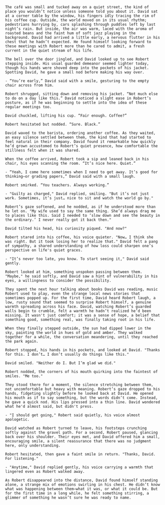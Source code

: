 <!-- {"visibility": true} -->

  `The café was small and tucked away on a quiet street, the kind of place you wouldn’t notice unless someone told you about it. David sat at a corner table by the window, his fingers idly tracing the rim of his coffee cup. Outside, the world moved on in its usual rhythm; pedestrians hurrying by, cars splashing through puddles left by last night’s rain. But inside, the air was warm, laced with the aroma of roasted beans and the faint hum of soft jazz playing in the background. David had arrived a little early, a nervous flutter in his chest that he hadn’t expected. He found himself looking forward to these meetings with Robert more than he cared to admit, a fresh current in the quiet stream of his life.`

  `The bell over the door jingled, and David looked up to see Robert stepping inside. His usual guarded demeanor seemed lighter today, though his hands were shoved deep into the pockets of his jacket. Spotting David, he gave a small nod before making his way over.`

  `- “You’re early,” David said with a smile, gesturing to the empty chair across from him.`

  `Robert shrugged, sitting down and removing his jacket. “Not much else to do on a day like this.” David noticed a slight ease in Robert’s posture, as if he was beginning to settle into the idea of these regular meetings too.`

  `David chuckled, lifting his cup. “Fair enough. Coffee?”`

  `Robert hesitated but nodded. “Sure. Black.”`

  `David waved to the barista, ordering another coffee. As they waited, an easy silence settled between them, the kind that had started to feel natural in their company. David found it remarkable how quickly he’d grown accustomed to Robert’s quiet presence, how comfortable the stillness felt when it was shared.`

  `When the coffee arrived, Robert took a sip and leaned back in his chair, his eyes scanning the room. “It’s nice here. Quiet.”`

  `- “Yeah, I come here sometimes when I need to get away. It’s good for thinking—or grading papers,” David said with a small laugh.`

  `Robert smirked. “You teachers. Always working.”`

  `- "Guilty as charged," David replied, smiling. "But it’s not just work. Sometimes, it’s just… nice to sit and watch the world go by."`

  `Robert’s gaze softened, and he nodded, as if he understood more than he let on. "My wife used to say the same thing. She’d always drag me to places like this. Said I needed to ‘slow down and see the beauty in the ordinary.’ I never really got it back then."`

  `David tilted his head, his curiosity piqued. "And now?"`

  `Robert stared into his coffee, his voice quieter. "Now… I think she was right. But it took losing her to realize that." David felt a pang of sympathy, a shared understanding of how loss could sharpen one’s perspective on life's quiet graces.`

  `- "It’s never too late, you know. To start seeing it," David said gently.`

  `Robert looked at him, something unspoken passing between them. "Maybe," he said softly, and David saw a hint of vulnerability in his eyes, a willingness to consider the possibility.`

  `They spent the next hour talking about books David was reading, music Robert used to play, even the strange local news stories that sometimes popped up. For the first time, David heard Robert laugh, a low, rusty sound that seemed to surprise Robert himself, a genuine warmth spreading across his face. David, watching Robert’s guarded walls begin to crumble, felt a warmth he hadn’t realized he’d been missing. It wasn't just comfort; it was a sense of hope, a belief that something good, something real, was finally taking root in his life.`

  `When they finally stepped outside, the sun had dipped lower in the sky, painting the world in hues of gold and amber. They walked together for a while, the conversation meandering, until they reached the park again.`

  `Robert stopped, his hands in his pockets, and looked at David. "Thanks for this. I don’t… I don’t usually do things like this."`

  `David smiled. "Neither do I. But I’m glad we did."`

  `Robert nodded, the corners of his mouth quirking into the faintest of smiles. "Me too."`

  `They stood there for a moment, the silence stretching between them, not uncomfortable but heavy with meaning. Robert’s gaze dropped to his hands, fidgeting slightly before he looked back at David. He opened his mouth as if to say something, but the words didn’t come. Instead, he gave a quick nod. His lips pressed into a thin line. David wondered what he'd almost said, but didn't press.`

  `- "I should get going," Robert said quietly, his voice almost apologetic.`

  `David watched as Robert turned to leave, his footsteps crunching softly against the gravel path. For a second, Robert paused, glancing back over his shoulder. Their eyes met, and David offered him a small, encouraging smile, a silent reassurance that there was no judgment here, only understanding.`

  `Robert hesitated, then gave a faint smile in return. "Thanks, David. For listening."`

  `- "Anytime," David replied gently, his voice carrying a warmth that lingered even as Robert walked away.`

  `As Robert disappeared into the distance, David found himself standing alone, a strange mix of emotions swirling in his chest. He didn’t know what was happening between them—what it was, or what it could be. But for the first time in a long while, he felt something stirring, a glimmer of something he wasn’t sure he was ready to name.`